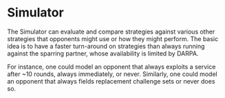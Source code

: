 # Simulator

The Simulator can evaluate and compare strategies against various other
strategies that opponents might use or how they might perform. The basic idea
is to have a faster turn-around on strategies than always running against the
sparring partner, whose availability is limited by DARPA.

For instance, one could model an opponent that always exploits a service after
~10 rounds, always immediately, or never. Similarly, one could model an
opponent that always fields replacement challenge sets or never does so.
